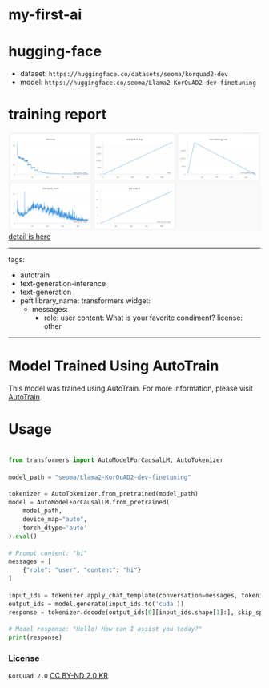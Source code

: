 ﻿# my-first-ai

# hugging-face
 - dataset: `https://huggingface.co/datasets/seoma/korquad2-dev`
 - model: `https://huggingface.co/seoma/Llama2-KorQuAD2-dev-finetuning`

# training report
![img](image.png)
[detail is here](https://api.wandb.ai/links/seo-ma/iq4tjyc9)

---
tags:
- autotrain
- text-generation-inference
- text-generation
- peft
library_name: transformers
widget:
  - messages:
      - role: user
        content: What is your favorite condiment?
license: other
---

# Model Trained Using AutoTrain

This model was trained using AutoTrain. For more information, please visit [AutoTrain](https://hf.co/docs/autotrain).

# Usage

```python

from transformers import AutoModelForCausalLM, AutoTokenizer

model_path = "seoma/Llama2-KorQuAD2-dev-finetuning"

tokenizer = AutoTokenizer.from_pretrained(model_path)
model = AutoModelForCausalLM.from_pretrained(
    model_path,
    device_map="auto",
    torch_dtype='auto'
).eval()

# Prompt content: "hi"
messages = [
    {"role": "user", "content": "hi"}
]

input_ids = tokenizer.apply_chat_template(conversation=messages, tokenize=True, add_generation_prompt=True, return_tensors='pt')
output_ids = model.generate(input_ids.to('cuda'))
response = tokenizer.decode(output_ids[0][input_ids.shape[1]:], skip_special_tokens=True)

# Model response: "Hello! How can I assist you today?"
print(response)
```

### License
`KorQuad 2.0` [CC BY-ND 2.0 KR](https://creativecommons.org/licenses/by-nd/2.0/kr/)
